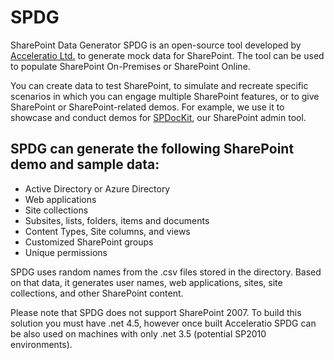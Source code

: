 # SPDG
SharePoint Data Generator
SPDG is an open-source tool developed by [Acceleratio Ltd.](https://acceleratio.net/) to generate mock data for SharePoint. The tool can be used to populate SharePoint On-Premises or SharePoint Online. 

You can create data to test SharePoint, to simulate and recreate specific scenarios in which you can engage multiple SharePoint features, or to give SharePoint or SharePoint-related demos. For example, we use it to showcase and conduct demos for [SPDocKit](https://www.spdockit.com/), our SharePoint admin tool.

## SPDG can generate the following SharePoint demo and sample data: 
* Active Directory or Azure Directory 
* Web applications
* Site collections
* Subsites, lists, folders, items and documents 
* Content Types, Site columns, and views
* Customized SharePoint groups
* Unique permissions 

SPDG uses random names from the .csv files stored in the directory. Based on that data, it generates user names, web applications, sites, site collections, and other SharePoint content. 

Please note that SPDG does not support SharePoint 2007. 
To build this solution you must have .net 4.5, however once built Acceleratio SPDG can be also used on machines with only .net 3.5 (potential SP2010 environments).
